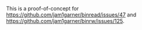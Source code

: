 This is a proof-of-concept for <https://github.com/jam1garner/binread/issues/47> and
<https://github.com/jam1garner/binrw/issues/125>.
